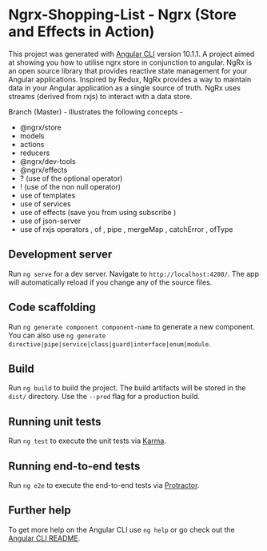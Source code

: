 # Ngrx-Shopping-List - Ngrx (Store and Effects in Action)

This project was generated with [Angular CLI](https://github.com/angular/angular-cli) version 10.1.1.  A project aimed at showing you how to utilise ngrx store in conjunction to angular. NgRx is an open source library that provides reactive state management for your Angular applications. Inspired by Redux, NgRx provides a way to maintain data in your Angular application as a single source of truth. NgRx uses streams (derived from rxjs) to interact with a data store.    

Branch (Master) - Illustrates the following concepts - 

- @ngrx/store 
- models 
- actions 
- reducers
- @ngrx/dev-tools
- @ngrx/effects
- ? (use of the optional operator)
- ! (use of the non null operator)
- use of templates 
- use of services 
- use of effects (save you from using subscribe )
- use of json-server
- use of rxjs operators , of , pipe , mergeMap , catchError , ofType


## Development server

Run `ng serve` for a dev server. Navigate to `http://localhost:4200/`. The app will automatically reload if you change any of the source files.

## Code scaffolding

Run `ng generate component component-name` to generate a new component. You can also use `ng generate directive|pipe|service|class|guard|interface|enum|module`.

## Build

Run `ng build` to build the project. The build artifacts will be stored in the `dist/` directory. Use the `--prod` flag for a production build.

## Running unit tests

Run `ng test` to execute the unit tests via [Karma](https://karma-runner.github.io).

## Running end-to-end tests

Run `ng e2e` to execute the end-to-end tests via [Protractor](http://www.protractortest.org/).

## Further help

To get more help on the Angular CLI use `ng help` or go check out the [Angular CLI README](https://github.com/angular/angular-cli/blob/master/README.md).
